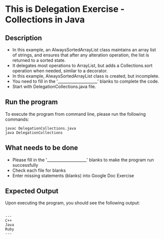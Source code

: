 # This is Delegation Exercise - Collections in Java
## Description
* In this example, an AlwaysSortedArrayList class maintains an array list of strings, and ensures that after any
alteration operation, the list is returned to a sorted state.
* It delegates most operations to ArrayList, but adds a Collections.sort operation when needed, similar to a decorator.
* In this example, AlwaysSortedArrayList class is created, but incomplete.
* You need to fill in the '____________________' blanks to complete the code.
* Start with DelegationCollections.java file.

## Run the program
To execute the program from command line, please run the following commands:
```
javac DelegationCollections.java
java DelegationCollections
```

## What needs to be done
* Please fill in the '____________________'  blanks to make the program run successfully
* Check each file for blanks
* Enter missing statements (blanks) into Google Doc Exercise

## Expected Output
Upon executing the program, you should see the following output:

```

---
C++
Java
Ruby
---
```

